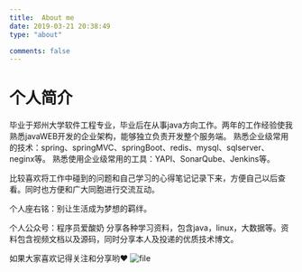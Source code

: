 ```yaml
---
title:  About me
date: 2019-03-21 20:38:49
type: "about"

comments: false
---
```


# 个人简介
毕业于郑州大学软件工程专业，毕业后在从事java方向工作。两年的工作经验使我熟悉javaWEB开发的企业架构，能够独立负责开发整个服务端。
熟悉企业级常用的技术：spring、springMVC、springBoot、redis、mysql、sqlserver、neginx等。
熟悉使用企业级常用的工具：YAPI、SonarQube、Jenkins等。

比较喜欢将工作中碰到的问题和自己学习的心得笔记记录下来，方便自己以后查看。同时也方便和广大同胞进行交流互动。

个人座右铭：别让生活成为梦想的羁绊。

个人公众号：程序员爱酸奶
分享各种学习资料，包含java，linux，大数据等。资料包含视频文档以及源码，同时分享本人及投递的优质技术博文。

如果大家喜欢记得关注和分享哟❤
![file](https://graph.baidu.com/resource/212c7526a48e20ae58b8c01568901746.png)
